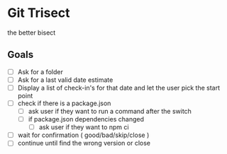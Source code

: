 # Git Trisect

the better bisect

## Goals

- [ ] Ask for a folder
- [ ] Ask for a last valid date estimate
- [ ] Display a list of check-in's for that date and let the user pick the start point
- [ ] check if there is a package.json 
  - [ ] ask user if they want to run a command after the switch
  - [ ] if package.json dependencies changed 
    - [ ] ask user if they want to npm ci
- [ ] wait for confirmation ( good/bad/skip/close )
- [ ] continue until find the wrong version or close